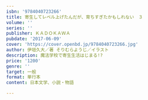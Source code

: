```yaml
---
isbn: '9784040723266'
title: 寄生してレベル上げたんだが、育ちすぎたかもしれない　３
volume: ''
series: ''
publisher: ＫＡＤＯＫＡＷＡ
pubdate: '2017-06-09'
cover: 'https://cover.openbd.jp/9784040723266.jpg'
author: 伊垣久大／著 そりむらようじ／イラスト
description: 魔法学校で寄生生活はじまる!?
price: '1200'
genre: ''
target: 一般
format: 単行本
content: 日本文学、小説・物語

---
```

